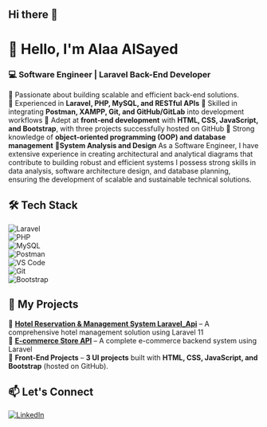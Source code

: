 ## Hi there 👋

<!--
**Mhd-Alaa-Alden/Mhd-Alaa-Alden** is a ✨ _special_ ✨ repository because its `README.md` (this file) appears on your GitHub profile.

Here are some ideas to get you started:

- 🔭 I’m currently working on ...
- 🌱 I’m currently learning ...
- 👯 I’m looking to collaborate on ...
- 🤔 I’m looking for help with ...
- 💬 Ask me about ...
- 📫 How to reach me: ...
- 😄 Pronouns: ...
- ⚡ Fun fact: ...
-->

# 👋 Hello, I'm Alaa AlSayed  
### 💻 Software Engineer | Laravel Back-End Developer  



🔹 Passionate about building scalable and efficient back-end solutions.  
🔹 Experienced in **Laravel, PHP, MySQL, and RESTful APIs**
🔹 Skilled in integrating **Postman, XAMPP, Git, and GitHub/GitLab** into development workflows
🔹 Adept at **front-end development** with **HTML, CSS, JavaScript, and Bootstrap**, with three projects successfully hosted on GitHub 
🔹 Strong knowledge of **object-oriented programming (OOP) and database management**
🔹**System Analysis and Design**
As a Software Engineer, I have extensive experience in creating architectural and analytical diagrams that contribute to building robust and efficient systems
 I possess strong skills in data analysis, software architecture design, and database planning, ensuring the development of scalable and sustainable technical solutions.

## 🛠️ Tech Stack  
![Laravel](https://img.shields.io/badge/Laravel-F55247?style=flat-square&logo=laravel&logoColor=white)  
![PHP](https://img.shields.io/badge/PHP-777BB4?style=flat-square&logo=php&logoColor=white)  
![MySQL](https://img.shields.io/badge/MySQL-4479A1?style=flat-square&logo=mysql&logoColor=white)  
![Postman](https://img.shields.io/badge/Postman-FF6C37?style=flat-square&logo=postman&logoColor=white)  
![VS Code](https://img.shields.io/badge/VSCode-007ACC?style=flat-square&logo=visual-studio-code&logoColor=white)  
![Git](https://img.shields.io/badge/Git-F05032?style=flat-square&logo=git&logoColor=white)  
![Bootstrap](https://img.shields.io/badge/Bootstrap-7952B3?style=flat-square&logo=bootstrap&logoColor=white)  

## 🚀 My Projects  
🔹 **[ Hotel Reservation & Management System Laravel_Api](https://github.com/Mhd-Alaa-Alden/Hotel-Reservation-and-Management-SystemLaravel_Api)** – A comprehensive hotel management solution using Laravel 11       
🔹 **[E-commerce Store API](https://github.com/Mhd-Alaa-Alden/Ecommerce-Store-API-)** – A complete e-commerce backend system using Laravel                                                                  
🔹 **Front-End Projects** – **3 UI projects** built with **HTML, CSS, JavaScript, and Bootstrap** (hosted on GitHub).  

## 📫 Let's Connect  
[![LinkedIn](https://img.shields.io/badge/LinkedIn-0A66C2?style=flat-square&logo=linkedin&logoColor=white)](https://www.linkedin.com/in/alaa-alsayed-52a0a5161?utm_source=share&utm_campaign=share_via&utm_content=profile&utm_medium=android_app)  
